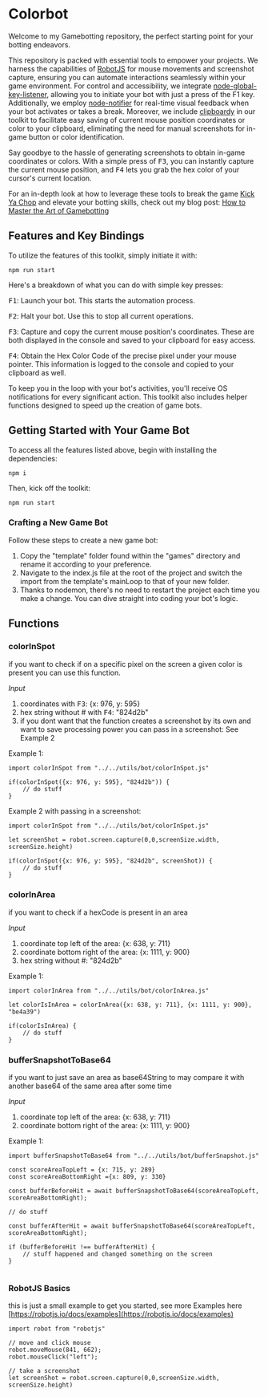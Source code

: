 # Colorbot

Welcome to my Gamebotting repository, the perfect starting point for your botting endeavors.

This repository is packed with essential tools to empower your projects. We harness the capabilities of [RobotJS](https://robotjs.io/) for mouse movements and screenshot capture, ensuring you can automate interactions seamlessly within your game environment. For control and accessibility, we integrate [node-global-key-listener](https://www.npmjs.com/package/node-global-key-listener), allowing you to initiate your bot with just a press of the F1 key. Additionally, we employ [node-notifier](https://www.npmjs.com/package/node-notifier) for real-time visual feedback when your bot activates or takes a break. Moreover, we include [clipboardy](https://www.npmjs.com/package/clipboardy) in our toolkit to facilitate easy saving of current mouse position coordinates or color to your clipboard, eliminating the need for manual screenshots for in-game button or color identification.

Say goodbye to the hassle of generating screenshots to obtain in-game coordinates or colors. With a simple press of <kbd>F3</kbd>, you can instantly capture the current mouse position, and <kbd>F4</kbd> lets you grab the hex color of your cursor's current location.

For an in-depth look at how to leverage these tools to break the game [Kick Ya Chop](https://www.addictinggames.com/clicker/kick-ya-chop)   and elevate your botting skills, check out my blog post: [How to Master the Art of Gamebotting](https://medium.com/@nickkrueger/hello-world-fb48121fcd56) 

## Features and Key Bindings
To utilize the features of this toolkit, simply initiate it with:


```npm run start```

Here's a breakdown of what you can do with simple key presses:

<kbd>F1</kbd>: Launch your bot. This starts the automation process.

<kbd>F2</kbd>: Halt your bot. Use this to stop all current operations.

<kbd>F3</kbd>: Capture and copy the current mouse position's coordinates. These are both displayed in the console and saved to your clipboard for easy access.

<kbd>F4</kbd>: Obtain the Hex Color Code of the precise pixel under your mouse pointer. This information is logged to the console and copied to your clipboard as well.

To keep you in the loop with your bot's activities, you'll receive OS notifications for every significant action.
This toolkit also includes helper functions designed to speed up the creation of game bots.

## Getting Started with Your Game Bot
To access all the features listed above, begin with installing the dependencies:

```npm i```

Then, kick off the toolkit:

```npm run start```

### Crafting a New Game Bot
Follow these steps to create a new game bot:

1. Copy the "template" folder found within the "games" directory and rename it according to your preference.
2. Navigate to the index.js file at the root of the project and switch the import from the template's mainLoop to that of your new folder.
3. Thanks to nodemon, there's no need to restart the project each time you make a change. You can dive straight into coding your bot's logic.

## Functions

### colorInSpot

if you want to check if on a specific pixel on the screen a given color is present you can use this function. 


*Input*
1. coordinates with <kbd>F3</kbd>: {x: 976, y: 595}
2. hex string without # with <kbd>F4</kbd>: "824d2b"
3. if you dont want that the function creates a screenshot by its own and want to save processing power you can pass in a screenshot: See Example 2

Example 1:
``` 
import colorInSpot from "../../utils/bot/colorInSpot.js"

if(colorInSpot({x: 976, y: 595}, "824d2b")) {
    // do stuff
}
```

Example 2 with passing in a screenshot:
``` 
import colorInSpot from "../../utils/bot/colorInSpot.js"

let screenShot = robot.screen.capture(0,0,screenSize.width, screenSize.height)

if(colorInSpot({x: 976, y: 595}, "824d2b", screenShot)) {
    // do stuff
}
```

### colorInArea

if you want to check if a hexCode is present in an area

*Input*
1. coordinate top left of the area: {x: 638, y: 711}
2. coordinate bottom right of the area: {x: 1111, y: 900}
2. hex string without #: "824d2b"

Example 1:
``` 
import colorInArea from "../../utils/bot/colorInArea.js"

let colorIsInArea = colorInArea({x: 638, y: 711}, {x: 1111, y: 900}, "be4a39")

if(colorIsInArea) {
    // do stuff
}
```

### bufferSnapshotToBase64

if you want to just save an area as base64String to may compare it with another base64 of the same area after some time

*Input*
1. coordinate top left of the area: {x: 638, y: 711}
2. coordinate bottom right of the area: {x: 1111, y: 900}

Example 1:
``` 
import bufferSnapshotToBase64 from "../../utils/bot/bufferSnapshot.js"

const scoreAreaTopLeft = {x: 715, y: 289}
const scoreAreaBottomRight ={x: 809, y: 330}

const bufferBeforeHit = await bufferSnapshotToBase64(scoreAreaTopLeft, scoreAreaBottomRight);

// do stuff

const bufferAfterHit = await bufferSnapshotToBase64(scoreAreaTopLeft, scoreAreaBottomRight);

if (bufferBeforeHit !== bufferAfterHit) {
    // stuff happened and changed something on the screen
} 
    
```

### RobotJS Basics

this is just a small example to get you started, see more Examples here
[https://robotjs.io/docs/examples](https://robotjs.io/docs/examples)

```
import robot from "robotjs"

// move and click mouse
robot.moveMouse(841, 662);
robot.mouseClick("left");

// take a screenshot
let screenShot = robot.screen.capture(0,0,screenSize.width, screenSize.height)

```

